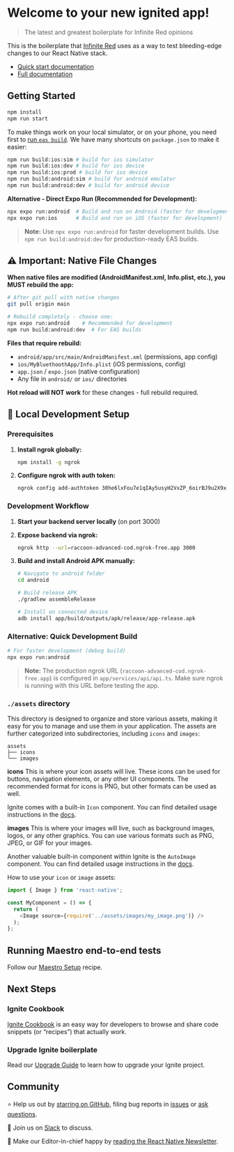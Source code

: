 # Welcome to your new ignited app!

> The latest and greatest boilerplate for Infinite Red opinions

This is the boilerplate that [Infinite Red](https://infinite.red) uses as a way to test bleeding-edge changes to our React Native stack.

- [Quick start documentation](https://github.com/infinitered/ignite/blob/master/docs/boilerplate/Boilerplate.md)
- [Full documentation](https://github.com/infinitered/ignite/blob/master/docs/README.md)

## Getting Started

```bash
npm install
npm run start
```

To make things work on your local simulator, or on your phone, you need first to [run `eas build`](https://github.com/infinitered/ignite/blob/master/docs/expo/EAS.md). We have many shortcuts on `package.json` to make it easier:

```bash
npm run build:ios:sim # build for ios simulator
npm run build:ios:dev # build for ios device
npm run build:ios:prod # build for ios device
npm run build:android:sim # build for android emulator
npm run build:android:dev # build for android device
```

**Alternative - Direct Expo Run (Recommended for Development):**
```bash
npx expo run:android  # Build and run on Android (faster for development)
npx expo run:ios      # Build and run on iOS (faster for development)
```

> **Note:** Use `npx expo run:android` for faster development builds. Use `npm run build:android:dev` for production-ready EAS builds.

## ⚠️ Important: Native File Changes

**When native files are modified (AndroidManifest.xml, Info.plist, etc.), you MUST rebuild the app:**

```bash
# After git pull with native changes
git pull origin main

# Rebuild completely - choose one:
npx expo run:android    # Recommended for development
npm run build:android:dev  # For EAS builds
```

**Files that require rebuild:**
- `android/app/src/main/AndroidManifest.xml` (permissions, app config)
- `ios/MyBluethoothApp/Info.plist` (iOS permissions, config)
- `app.json` / `expo.json` (native configuration)
- Any file in `android/` or `ios/` directories

**Hot reload will NOT work** for these changes - full rebuild required.

## 🚀 Local Development Setup

### Prerequisites
1. **Install ngrok globally:**
   ```bash
   npm install -g ngrok
   ```

2. **Configure ngrok with auth token:**
   ```bash
   ngrok config add-authtoken 30he6lxFou7e1qIAy5usyH2VxZP_6oirBJ9u2X9xJZ2wwne5d
   ```

### Development Workflow

1. **Start your backend server locally** (on port 3000)

2. **Expose backend via ngrok:**
   ```bash
   ngrok http --url=raccoon-advanced-cod.ngrok-free.app 3000
   ```

3. **Build and install Android APK manually:**
   ```bash
   # Navigate to android folder
   cd android
   
   # Build release APK
   ./gradlew assembleRelease
   
   # Install on connected device
   adb install app/build/outputs/apk/release/app-release.apk
   ```

### Alternative: Quick Development Build
```bash
# For faster development (debug build)
npx expo run:android
```

> **Note:** The production ngrok URL (`raccoon-advanced-cod.ngrok-free.app`) is configured in `app/services/api/api.ts`. Make sure ngrok is running with this URL before testing the app.

### `./assets` directory

This directory is designed to organize and store various assets, making it easy for you to manage and use them in your application. The assets are further categorized into subdirectories, including `icons` and `images`:

```tree
assets
├── icons
└── images
```

**icons**
This is where your icon assets will live. These icons can be used for buttons, navigation elements, or any other UI components. The recommended format for icons is PNG, but other formats can be used as well.

Ignite comes with a built-in `Icon` component. You can find detailed usage instructions in the [docs](https://github.com/infinitered/ignite/blob/master/docs/boilerplate/app/components/Icon.md).

**images**
This is where your images will live, such as background images, logos, or any other graphics. You can use various formats such as PNG, JPEG, or GIF for your images.

Another valuable built-in component within Ignite is the `AutoImage` component. You can find detailed usage instructions in the [docs](https://github.com/infinitered/ignite/blob/master/docs/Components-AutoImage.md).

How to use your `icon` or `image` assets:

```typescript
import { Image } from 'react-native';

const MyComponent = () => {
  return (
    <Image source={require('../assets/images/my_image.png')} />
  );
};
```

## Running Maestro end-to-end tests

Follow our [Maestro Setup](https://ignitecookbook.com/docs/recipes/MaestroSetup) recipe.

## Next Steps

### Ignite Cookbook

[Ignite Cookbook](https://ignitecookbook.com/) is an easy way for developers to browse and share code snippets (or “recipes”) that actually work.

### Upgrade Ignite boilerplate

Read our [Upgrade Guide](https://ignitecookbook.com/docs/recipes/UpdatingIgnite) to learn how to upgrade your Ignite project.

## Community

⭐️ Help us out by [starring on GitHub](https://github.com/infinitered/ignite), filing bug reports in [issues](https://github.com/infinitered/ignite/issues) or [ask questions](https://github.com/infinitered/ignite/discussions).

💬 Join us on [Slack](https://join.slack.com/t/infiniteredcommunity/shared_invite/zt-1f137np4h-zPTq_CbaRFUOR_glUFs2UA) to discuss.

📰 Make our Editor-in-chief happy by [reading the React Native Newsletter](https://reactnativenewsletter.com/).
